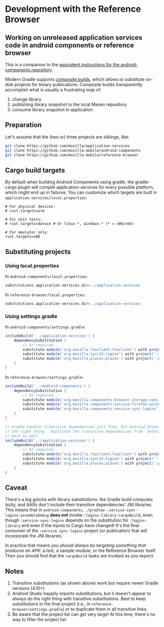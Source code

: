 # Development with the Reference Browser

## Working on unreleased application services code in android components or reference browser

This is a companion to the [equivalent instructions for the android-components repository](https://mozilla-mobile.github.io/android-components/contributing/testing-components-inside-app).

Modern Gradle supports [composite builds](https://docs.gradle.org/current/userguide/composite_builds.html), which allows to substitute on-disk projects for binary publications.  Composite builds transparently accomplish what is usually a frustrating loop of:
1. change library
1. publishing library snapshot to the local Maven repository
1. consume library snapshot in application

## Preparation

Let's assume that the (two or) three projects are siblings, like:
```sh
git clone https://github.com/mozilla/application-services
git clone https://github.com/mozilla-mobile/android-components
git clone https://github.com/mozilla-mobile/reference-browser
```

## Cargo build targets
By default when building Android Components using gradle, the gradle-cargo plugin will compile application-services for every
possible platform, which might end up in failures. You can customize which targets are built in `application-services/local.properties`:
```
# For physical devices:
# rust.targets=arm

# For unit tests:
# rust.targets=darwin # Or linux-*, windows-* (* = x86/x64)

# For emulator only:
rust.targets=x86
```

## Substituting projects

### Using local.properties

In `android-components/local.properties`:
```groovy
substitutions.application-services.dir=../application-services
```

In `reference-browser/local.properties`:
```groovy
substitutions.application-services.dir=../application-services
```

### Using settings.gradle

In `android-components/settings.gradle`:
```groovy
includeBuild('../application-services') {
    dependencySubstitution {
        // As required.
        substitute module('org.mozilla.fxaclient:fxaclient') with project(':fxa-client-library')
        substitute module('org.mozilla.sync15:logins') with project(':logins-library')
        substitute module('org.mozilla.places:places') with project(':places-library')
    }
}
```

In `reference-browser/settings.gradle`:
```groovy
includeBuild('../android-components') {
    dependencySubstitution {
        // As required.
        substitute module('org.mozilla.components:browser-storage-sync') with project(':browser-storage-sync')
        substitute module('org.mozilla.components:service-firefox-accounts') with project(':service-firefox-accounts')
        substitute module('org.mozilla.components:service-sync-logins') with project(':service-sync-logins')
    }
}

// Gradle handles transitive dependencies just fine, but Android Studio doesn't seem to always do
// the right thing.  Duplicate the transitive dependencies from `android-components/settings.gradle`
// here as well.
includeBuild('../application-services') {
    dependencySubstitution {
        // As required.
        substitute module('org.mozilla.fxaclient:fxaclient') with project(':fxa-client-library')
        substitute module('org.mozilla.sync15:logins') with project(':logins-library')
        substitute module('org.mozilla.places:places') with project(':places-library')
    }
}
```

## Caveat

There's a big gotcha with library substitutions: the Gradle build computes lazily, and AARs don't include their transitive dependencies' JNI libraries.  This means that in `android-components`, `./gradlew :service-sync-logins:assembleDebug` **does not** invoke `:logins-library:cargoBuild`, even though `:service-sync-logins` depends on the substitution for `:logins-library` and even if the inputs to Cargo have changed!  It's the final consumer of the `:service-sync-logins` project (or publication) that will incorporate the JNI libraries.

In practice that means _you should always be targeting something that produces an APK_: a test, a sample module, or the Reference Browser itself.  Then you should find that the `cargoBuild` tasks are invoked as you expect.

## Notes

1. Transitive substitutions (as shown above) work but require newer Gradle versions (4.10+).
1. Android Studio happily imports substitutions, but it doesn't appear to always do the right thing with transitive substitutions.  Best to keep substitutions in the final project (i.e., in `reference-browser/settings.gradle`) or to duplicate them in all transitive links.
1. Be aware that the project list can get very large!  At this time, there's no way to filter the project list.
